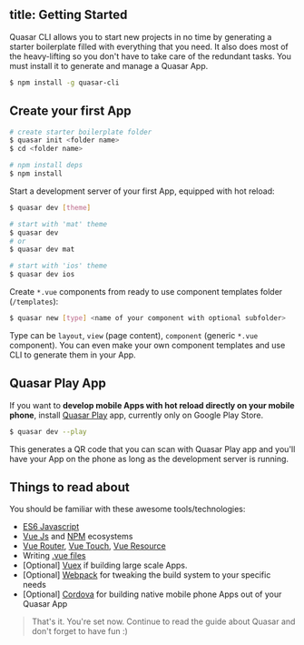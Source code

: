 title: Getting Started
---
Quasar CLI allows you to start new projects in no time by generating a starter boilerplate filled with everything that you need. It also does most of the heavy-lifting so you don't have to take care of the redundant tasks. You must install it to generate and manage a Quasar App.

``` bash
$ npm install -g quasar-cli
```

## Create your first App

``` bash
# create starter boilerplate folder
$ quasar init <folder name>
$ cd <folder name>

# npm install deps
$ npm install
```

Start a development server of your first App, equipped with hot reload:

``` bash
$ quasar dev [theme]

# start with 'mat' theme
$ quasar dev
# or
$ quasar dev mat

# start with 'ios' theme
$ quasar dev ios
```

Create `*.vue` components from ready to use component templates folder (`/templates`):

``` bash
$ quasar new [type] <name of your component with optional subfolder>
```

Type can be `layout`, `view` (page content), `component` (generic `*.vue` component).
You can even make your own component templates and use CLI to generate them in your App.

## Quasar Play App
If you want to **develop mobile Apps with hot reload directly on your mobile phone**, install [Quasar Play](/guide/quasar-play-app.html) app, currently only on Google Play Store.

``` bash
$ quasar dev --play
```

This generates a QR code that you can scan with Quasar Play app and you'll have your App on the phone as long as the development server is running.

## Things to read about
You should be familiar with these awesome tools/technologies:

* [ES6 Javascript](http://www.2ality.com/2015/08/getting-started-es6.html)
* [Vue Js](http://vuejs.org) and [NPM](http://npmjs.org) ecosystems
* [Vue Router](http://router.vuejs.org/), [Vue Touch](https://github.com/vuejs/vue-touch), [Vue Resource](https://github.com/vuejs/vue-resource)
* Writing [.vue files](http://vue-loader.vuejs.org/en/index.html)
* [Optional] [Vuex](http://vuex.vuejs.org/) if building large scale Apps.
* [Optional] [Webpack](http://webpack.github.io/) for tweaking the build system to your specific needs
* [Optional] [Cordova](https://cordova.apache.org/) for building native mobile phone Apps out of your Quasar App

> That's it. You're set now. Continue to read the guide about Quasar and don't forget to have fun :)
